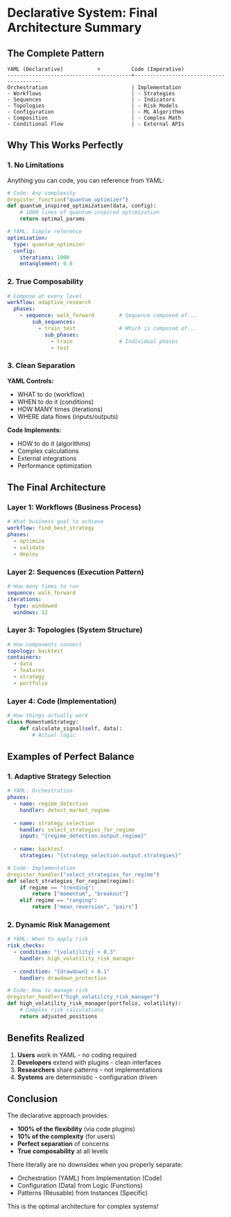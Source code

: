 # Declarative System: Final Architecture Summary

## The Complete Pattern

```
YAML (Declarative)           +          Code (Imperative)
----------------------------------------+----------------------------------------
Orchestration                           | Implementation
- Workflows                             | - Strategies
- Sequences                             | - Indicators  
- Topologies                            | - Risk Models
- Configuration                         | - ML Algorithms
- Composition                           | - Complex Math
- Conditional Flow                      | - External APIs
```

## Why This Works Perfectly

### 1. **No Limitations**
Anything you can code, you can reference from YAML:

```python
# Code: Any complexity
@register_function("quantum_optimizer")
def quantum_inspired_optimization(data, config):
    # 1000 lines of quantum-inspired optimization
    return optimal_params
```

```yaml
# YAML: Simple reference
optimization:
  type: quantum_optimizer
  config:
    iterations: 1000
    entanglement: 0.8
```

### 2. **True Composability**

```yaml
# Compose at every level
workflow: adaptive_research
  phases:
    - sequence: walk_forward        # Sequence composed of...
        sub_sequences:
          - train_test              # Which is composed of...
            sub_phases:
              - train               # Individual phases
              - test
```

### 3. **Clean Separation**

**YAML Controls:**
- WHAT to do (workflow)
- WHEN to do it (conditions)
- HOW MANY times (iterations)
- WHERE data flows (inputs/outputs)

**Code Implements:**
- HOW to do it (algorithms)
- Complex calculations
- External integrations
- Performance optimization

## The Final Architecture

### Layer 1: Workflows (Business Process)
```yaml
# What business goal to achieve
workflow: find_best_strategy
phases:
  - optimize
  - validate  
  - deploy
```

### Layer 2: Sequences (Execution Pattern)
```yaml
# How many times to run
sequence: walk_forward
iterations:
  type: windowed
  windows: 12
```

### Layer 3: Topologies (System Structure)  
```yaml
# How components connect
topology: backtest
containers:
  - data
  - features
  - strategy
  - portfolio
```

### Layer 4: Code (Implementation)
```python
# How things actually work
class MomentumStrategy:
    def calculate_signal(self, data):
        # Actual logic
```

## Examples of Perfect Balance

### 1. Adaptive Strategy Selection
```yaml
# YAML: Orchestration
phases:
  - name: regime_detection
    handler: detect_market_regime
    
  - name: strategy_selection
    handler: select_strategies_for_regime
    input: "{regime_detection.output.regime}"
    
  - name: backtest
    strategies: "{strategy_selection.output.strategies}"
```

```python
# Code: Implementation
@register_handler("select_strategies_for_regime")
def select_strategies_for_regime(regime):
    if regime == "trending":
        return ["momentum", "breakout"]
    elif regime == "ranging":
        return ["mean_reversion", "pairs"]
```

### 2. Dynamic Risk Management
```yaml
# YAML: When to apply risk
risk_checks:
  - condition: "{volatility} > 0.3"
    handler: high_volatility_risk_manager
    
  - condition: "{drawdown} > 0.1"  
    handler: drawdown_protection
```

```python
# Code: How to manage risk
@register_handler("high_volatility_risk_manager")
def high_volatility_risk_manager(portfolio, volatility):
    # Complex risk calculations
    return adjusted_positions
```

## Benefits Realized

1. **Users** work in YAML - no coding required
2. **Developers** extend with plugins - clean interfaces
3. **Researchers** share patterns - not implementations
4. **Systems** are deterministic - configuration driven

## Conclusion

The declarative approach provides:
- **100% of the flexibility** (via code plugins)
- **10% of the complexity** (for users)
- **Perfect separation** of concerns
- **True composability** at all levels

There literally are no downsides when you properly separate:
- Orchestration (YAML) from Implementation (Code)
- Configuration (Data) from Logic (Functions)
- Patterns (Reusable) from Instances (Specific)

This is the optimal architecture for complex systems!